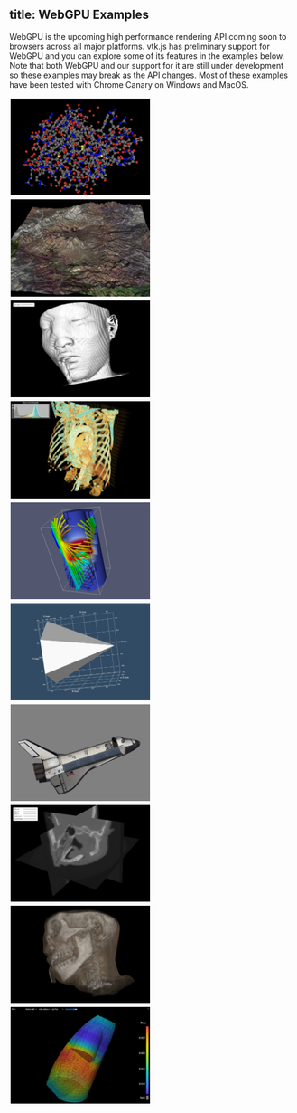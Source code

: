title: WebGPU Examples
---

<style>
  .categories {
    columns: 2 200px;
    column-gap: 1rem;
  }

  .category {
    break-inside: avoid;
    display: inline-block;
    width: 100%;
  }

  .categories br {
    display: none;
  }

  .category ul {
    margin-top: 0;
  }

  .gallery img {
    width: 49%;
    display: inline-block;
    padding: 2px;
  }

  .gallery br {
    display: none;
  }
</style>

WebGPU is the upcoming high performance rendering API coming soon to browsers across all major platforms. vtk.js has preliminary support for WebGPU and you can explore some of its features in the examples below. Note that both WebGPU and our support for it are still under development so these examples may break as the API changes. Most of these examples have been tested with Chrome Canary on Windows and MacOS.

<div class="gallery">

[![PDBReader Example][PDBReader]](../examples/PDBReader.html)
[![ElevationReader Example][ElevationReader]](../examples/ElevationReader.html)
[![VolumeContour Example][VolumeContour]](../examples/VolumeContour.html)
[![PiecewiseGaussianWidget Example][PiecewiseGaussianWidget]](../examples/PiecewiseGaussianWidget.html)
[![HttpSceneLoader Example][HttpSceneLoader]](../examples/HttpSceneLoader.html)
[![CubeAxes Example][CubeAxes]](../examples/CubeAxes.html)
[![OBJReader Example][OBJReader]](../examples/OBJReader.html)
[![MultiSliceImageMapper Example][MultiSliceImageMapper]](../examples/MultiSliceImageMapper.html)
[![ZipHttpReader Example][ZipHttpReader]](../examples/ZipHttpReader.html)
[![GeometryViewer Example][GeometryViewer]](../examples/GeometryViewer.html?fileURL=https://data.kitware.com/api/v1/item/59de9de58d777f31ac641dc5/download)

</div>

[ElevationReader]: ../docs/gallery/ElevationReader.jpg
[PDBReader]: ../docs/gallery/PDBReader.jpg
[PiecewiseGaussianWidget]: ../docs/gallery/PiecewiseGaussianWidget.jpg
[VolumeContour]: ../docs/gallery/VolumeContour.jpg
[CubeAxes]: ../docs/gallery/CubeAxes.jpg
[OBJReader]: ../docs/gallery/OBJReader.jpg
[HttpSceneLoader]: ../docs/gallery/HttpSceneLoader.jpg
[MultiSliceImageMapper]: ../docs/gallery/MultiSliceImageMapper.jpg
[GeometryViewer]: ../docs/gallery/GeometryViewer.jpg
[ZipHttpReader]: ../docs/gallery/ZipHttpReader.jpg
